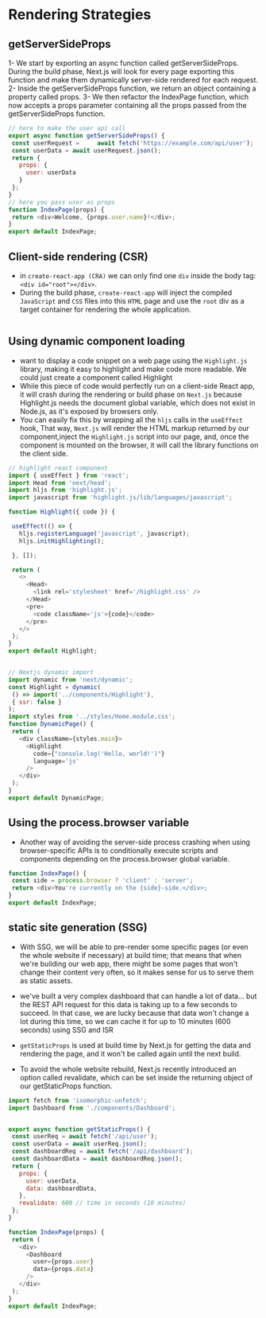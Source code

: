 # Rendering Strategies 
 
 ## getServerSideProps
1- We start by exporting an async function called getServerSideProps. During the build phase, Next.js will look for every page exporting this function and make them dynamically server-side rendered for each request. 
2- Inside the getServerSideProps function, we return an object containing a property called props.
3- We then refactor the IndexPage function, which now accepts a props parameter containing all the props passed from the getServerSideProps function.

 ```javascript 
 // here to make the user api call
 export async function getServerSideProps() {
  const userRequest =     await fetch('https://example.com/api/user');
  const userData = await userRequest.json();
  return {
    props: {
      user: userData
    }
  };
}
// here you pass user as props
function IndexPage(props) {
  return <div>Welcome, {props.user.name}!</div>;
}
export default IndexPage;
 ```


## Client-side rendering (CSR)

- in `create-react-app (CRA)` we can only find one `div` inside the body tag: `<div id="root"></div>`.
- During the build phase, `create-react-app` will inject the compiled `JavaScript` and `CSS` files into this `HTML` page and use the `root` div as a target container for rendering the whole application.

 ```javascript 
 
 ```

 ## Using dynamic component loading

- want to display a code snippet on a web page using the `Highlight.js` library, making it easy to highlight and make code more readable. We could just create a component called Highlight
- While this piece of code would perfectly run on a client-side React app, it will crash during the rendering or build phase on `Next.js` because Highlight.js needs the document global variable, which does not exist in Node.js, as it's exposed by browsers only.
- You can easily fix this by wrapping all the `hljs` calls in the `useEffect` hook, That way, `Next.js` will render the HTML markup returned by our component,inject the `Highlight.js` script into our page, and, once the component is mounted on the browser, it will call the library functions on the client side.
  
 ```javascript 
 // highlight react component
import { useEffect } from 'react';
import Head from 'next/head';
import hljs from 'highlight.js';
import javascript from 'highlight.js/lib/languages/javascript';

function Highlight({ code }) {

  useEffect(() => {
    hljs.registerLanguage('javascript', javascript);
    hljs.initHighlighting();

  }, []);

  return (
    <>
      <Head>
        <link rel='stylesheet' href='/highlight.css' />
      </Head>
      <pre>
        <code className='js'>{code}</code>
      </pre>
    </>
  );
}
export default Highlight;


// Nextjs dynamic import 
 import dynamic from 'next/dynamic';
const Highlight = dynamic(
  () => import('../components/Highlight'),
  { ssr: false }
);
import styles from '../styles/Home.module.css';
function DynamicPage() {
  return (
    <div className={styles.main}>
      <Highlight
        code={"console.log('Hello, world!')"}
        language='js'
      />
    </div>
  );
}
export default DynamicPage;
 ```


## Using the process.browser variable
- Another way of avoiding the server-side process crashing when using browser-specific APIs is to conditionally execute scripts and components depending on the process.browser global variable. 



 ```javascript 
function IndexPage() {
  const side = process.browser ? 'client' : 'server';
  return <div>You're currently on the {side}-side.</div>;
}
export default IndexPage;
```


 ##  static site generation (SSG)

- With SSG, we will be able to pre-render some specific pages (or even the whole website if necessary) at build time; that means that when we're building our web app, there might be some pages that won't change their content very often, so it makes sense for us to serve them as static assets.
 
- we've built a very complex dashboard that can handle a lot of data… but the REST API request for this data is taking up to a few seconds to succeed. In that case, we are lucky because that data won't change a lot during this time, so we can cache it for up to 10 minutes (600 seconds) using SSG and ISR

-  `getStaticProps` is used at build time by Next.js for getting the data and rendering the page, and it won't be called again until the next build.
-  To avoid the whole website rebuild, Next.js recently introduced an option called revalidate, which can be set inside the returning object of our getStaticProps function.

 ```javascript 
 import fetch from 'isomorphic-unfetch';
import Dashboard from './components/Dashboard';


export async function getStaticProps() {
  const userReq = await fetch('/api/user');
  const userData = await userReq.json();
  const dashboardReq = await fetch('/api/dashboard');
  const dashboardData = await dashboardReq.json();
  return {
    props: {
      user: userData,
      data: dashboardData,
    },
    revalidate: 600 // time in seconds (10 minutes)
  };
}

function IndexPage(props) {
  return (
    <div>
      <Dashboard
        user={props.user}
        data={props.data}
      />
    </div>
  );
}
export default IndexPage;
 ```
